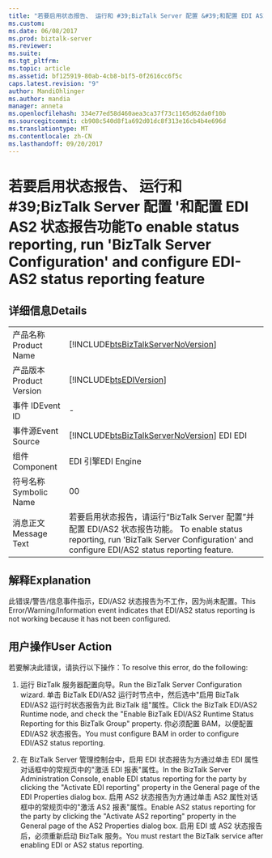 ```yaml
---
title: "若要启用状态报告、 运行和 #39;BizTalk Server 配置 &#39;和配置 EDI AS2 状态报告功能 |Microsoft 文档"
ms.custom: 
ms.date: 06/08/2017
ms.prod: biztalk-server
ms.reviewer: 
ms.suite: 
ms.tgt_pltfrm: 
ms.topic: article
ms.assetid: bf125919-80ab-4cb8-b1f5-0f2616cc6f5c
caps.latest.revision: "9"
author: MandiOhlinger
ms.author: mandia
manager: anneta
ms.openlocfilehash: 334e77ed58d460aea3ca37f73c1165d62da0f10b
ms.sourcegitcommit: cb908c540d8f1a692d01dc8f313e16cb4b4e696d
ms.translationtype: MT
ms.contentlocale: zh-CN
ms.lasthandoff: 09/20/2017
---
```

# <a name="to-enable-status-reporting-run-39biztalk-server-configuration39-and-configure-edi-as2-status-reporting-feature"></a><span data-ttu-id="ff91f-102">若要启用状态报告、 运行和 #39;BizTalk Server 配置 &#39;和配置 EDI AS2 状态报告功能</span><span class="sxs-lookup"><span data-stu-id="ff91f-102">To enable status reporting, run &#39;BizTalk Server Configuration&#39; and configure EDI-AS2 status reporting feature</span></span>
## <a name="details"></a><span data-ttu-id="ff91f-103">详细信息</span><span class="sxs-lookup"><span data-stu-id="ff91f-103">Details</span></span>  
  
|||  
|-|-|  
|<span data-ttu-id="ff91f-104">产品名称</span><span class="sxs-lookup"><span data-stu-id="ff91f-104">Product Name</span></span>|[!INCLUDE[btsBizTalkServerNoVersion](../includes/btsbiztalkservernoversion-md.md)]|  
|<span data-ttu-id="ff91f-105">产品版本</span><span class="sxs-lookup"><span data-stu-id="ff91f-105">Product Version</span></span>|[!INCLUDE[btsEDIVersion](../includes/btsediversion-md.md)]|  
|<span data-ttu-id="ff91f-106">事件 ID</span><span class="sxs-lookup"><span data-stu-id="ff91f-106">Event ID</span></span>|-|  
|<span data-ttu-id="ff91f-107">事件源</span><span class="sxs-lookup"><span data-stu-id="ff91f-107">Event Source</span></span>|[!INCLUDE[btsBizTalkServerNoVersion](../includes/btsbiztalkservernoversion-md.md)]<span data-ttu-id="ff91f-108"> EDI</span><span class="sxs-lookup"><span data-stu-id="ff91f-108"> EDI</span></span>|  
|<span data-ttu-id="ff91f-109">组件</span><span class="sxs-lookup"><span data-stu-id="ff91f-109">Component</span></span>|<span data-ttu-id="ff91f-110">EDI 引擎</span><span class="sxs-lookup"><span data-stu-id="ff91f-110">EDI Engine</span></span>|  
|<span data-ttu-id="ff91f-111">符号名称</span><span class="sxs-lookup"><span data-stu-id="ff91f-111">Symbolic Name</span></span>|<span data-ttu-id="ff91f-112">0</span><span class="sxs-lookup"><span data-stu-id="ff91f-112">0</span></span>|  
|<span data-ttu-id="ff91f-113">消息正文</span><span class="sxs-lookup"><span data-stu-id="ff91f-113">Message Text</span></span>|<span data-ttu-id="ff91f-114">若要启用状态报告，请运行“BizTalk Server 配置”并配置 EDI/AS2 状态报告功能。 </span><span class="sxs-lookup"><span data-stu-id="ff91f-114">To enable status reporting, run 'BizTalk Server Configuration' and configure EDI/AS2 status reporting feature.</span></span>|  
  
## <a name="explanation"></a><span data-ttu-id="ff91f-115">解释</span><span class="sxs-lookup"><span data-stu-id="ff91f-115">Explanation</span></span>  
 <span data-ttu-id="ff91f-116">此错误/警告/信息事件指示，EDI/AS2 状态报告为不工作，因为尚未配置。</span><span class="sxs-lookup"><span data-stu-id="ff91f-116">This Error/Warning/Information event indicates that EDI/AS2 status reporting is not working because it has not been configured.</span></span>  
  
## <a name="user-action"></a><span data-ttu-id="ff91f-117">用户操作</span><span class="sxs-lookup"><span data-stu-id="ff91f-117">User Action</span></span>  
 <span data-ttu-id="ff91f-118">若要解决此错误，请执行以下操作：</span><span class="sxs-lookup"><span data-stu-id="ff91f-118">To resolve this error, do the following:</span></span>  
  
1.  <span data-ttu-id="ff91f-119">运行 BizTalk 服务器配置向导。</span><span class="sxs-lookup"><span data-stu-id="ff91f-119">Run the BizTalk Server Configuration wizard.</span></span> <span data-ttu-id="ff91f-120">单击 BizTalk EDI/AS2 运行时节点中，然后选中"启用 BizTalk EDI/AS2 运行时状态报告为此 BizTalk 组"属性。</span><span class="sxs-lookup"><span data-stu-id="ff91f-120">Click the BizTalk EDI/AS2 Runtime node, and check the "Enable BizTalk EDI/AS2 Runtime Status Reporting for this BizTalk Group" property.</span></span> <span data-ttu-id="ff91f-121">你必须配置 BAM，以便配置 EDI/AS2 状态报告。</span><span class="sxs-lookup"><span data-stu-id="ff91f-121">You must configure BAM in order to configure EDI/AS2 status reporting.</span></span>  
  
2.  <span data-ttu-id="ff91f-122">在 BizTalk Server 管理控制台中，启用 EDI 状态报告为方通过单击 EDI 属性对话框中的常规页中的"激活 EDI 报表"属性。</span><span class="sxs-lookup"><span data-stu-id="ff91f-122">In the BizTalk Server Administration Console, enable EDI status reporting for the party by clicking the "Activate EDI reporting" property in the General page of the EDI Properties dialog box.</span></span> <span data-ttu-id="ff91f-123">启用 AS2 状态报告为方通过单击 AS2 属性对话框中的常规页中的"激活 AS2 报表"属性。</span><span class="sxs-lookup"><span data-stu-id="ff91f-123">Enable AS2 status reporting for the party by clicking the "Activate AS2 reporting" property in the General page of the AS2 Properties dialog box.</span></span> <span data-ttu-id="ff91f-124">启用 EDI 或 AS2 状态报告后，必须重新启动 BizTalk 服务。</span><span class="sxs-lookup"><span data-stu-id="ff91f-124">You must restart the BizTalk service after enabling EDI or AS2 status reporting.</span></span>